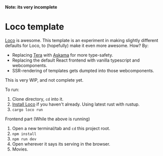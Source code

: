 **Note: its very incomplete**
# Loco template

[Loco](https://www.loco.rs/) is awesome.  This template is an experiment in making slightly different defaults for Loco, to (hopefully) make it even more awesome. How?  By:

* Replacing [Tera](https://keats.github.io/tera/docs/) with [Askama](https://github.com/djc/askama) for more type-safety.
* Replacing the default React frontend with vanilla typescript and webcomponents.
* SSR-rendering of templates gets dumpted into those webcomponents.

This is very WIP, and not complete yet.

To run:

1. Clone directory, `cd` into it.
2. [Install Loco](https://loco.rs/docs/getting-started/tour/) if you haven't already. Using latest rust with rustup.
3. `cargo loco run`

Frontend part (While the above is running)
1. Open a new terminal/tab and `cd` this project root.
2. `npm install`
3. `npm run dev`
4. Open wherever it says its serving in the browser.
5. Movies.
